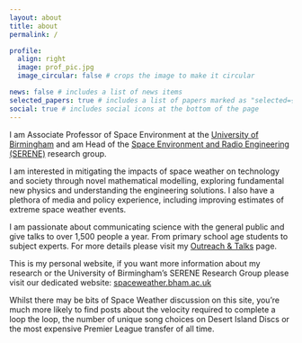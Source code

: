 ```yaml
---
layout: about
title: about
permalink: /

profile:
  align: right
  image: prof_pic.jpg
  image_circular: false # crops the image to make it circular

news: false # includes a list of news items
selected_papers: true # includes a list of papers marked as "selected={true}"
social: true # includes social icons at the bottom of the page
---
```


I am Associate Professor of Space Environment at the [University of Birmingham](https://birmingham.ac.uk) and am Head of the [Space Environment and Radio Engineering (SERENE)](https://spaceweather.bham.ac.uk) research group.

I am interested in mitigating the impacts of space weather on technology and society through novel mathematical modelling, exploring fundamental new physics and understanding the engineering solutions. I also have a plethora of media and policy experience, including improving estimates of extreme space weather events.

I am passionate about communicating science with the general public and give talks to over 1,500 people a year. From primary school age students to subject experts. For more details please visit my [Outreach & Talks](outreach.md) page.

This is my personal website, if you want more information about my research or the University of Birmingham’s SERENE Research Group please visit our dedicated website:  [spaceweather.bham.ac.uk](https://spaceweather.bham.ac.uk)

Whilst there may be bits of Space Weather discussion on this site, you’re much more likely to find posts about the velocity required to complete a loop the loop, the number of unique song choices on Desert Island Discs or the most expensive Premier League transfer of all time.
